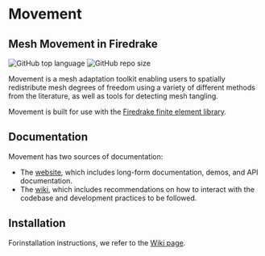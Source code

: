 # Movement
## Mesh Movement in Firedrake
![GitHub top language](https://img.shields.io/github/languages/top/mesh-adaptation/movement)
![GitHub repo size](https://img.shields.io/github/repo-size/mesh-adaptation/movement)

Movement is a mesh adaptation toolkit enabling users to spatially redistribute mesh degrees of freedom using a variety of different methods from the literature, as well as tools for detecting mesh tangling.

Movement is built for use with the [Firedrake finite element library](https://firedrakeproject.org).

## Documentation

Movement has two sources of documentation:
* The [website](mesh-adaptation.github.io), which includes long-form documentation, demos, and API documentation.
* The [wiki](https://github.com/mesh-adaptation/mesh-adaptation-docs/wiki), which includes recommendations on how to interact with the codebase and development practices to be followed.

## Installation

Forinstallation instructions, we refer to the [Wiki page](https://github.com/mesh-adaptation/mesh-adaptation-docs/wiki/Installation-Instructions).
